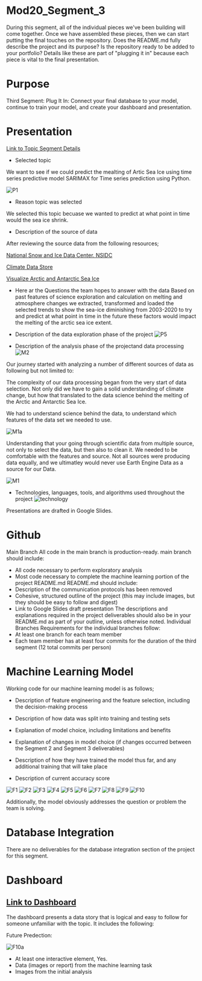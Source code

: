 # Mod20_Segment_3
During this segment, all of the individual pieces we've been building will come together. Once we have assembled these pieces, then we can start putting the final touches on the repository. Does the README.md fully describe the project and its purpose? Is the repository ready to be added to your portfolio? Details like these are part of "plugging it in" because each piece is vital to the final presentation.

# Purpose

Third Segment: Plug It In: Connect your final database to your model, continue to train your model, and create your dashboard and presentation.

# Presentation 

[Link to Topic Segment Details](https://github.com/ALIYA2Group)

* Selected topic

We want to see if we could predict the mealting of Artic Sea Ice using time series predictive model SARIMAX for Time series prediction using Python.

![P1](https://github.com/ALIYA2Group/Mod20_Segment_3/blob/main/Pictures/P1.PNG)

* Reason topic was selected

We selected this topic becuase we wanted to predict at what point in time would the sea ice shrink.

* Description of the source of data

After reviewing the source data from the following resources; 

[National Snow and Ice Data Center. NSIDC](http://nsidc.org/data/google_earth)

[Climate Data Store](https://cds.climate.copernicus.eu/user/119111)

[Visualize Arctic and Antarctic Sea Ice](https://livingatlas.arcgis.com/sea-ice/)

* Here ar the Questions the team hopes to answer with the data
Based on past features of science exploration and calculation on melting and atmosphere changes we extracted, transformed and loaded the selected trends to show the sea-ice diminishing from 2003-2020 to try and predict at what point in time in the future these factors would impact the melting of the arctic sea ice extent.
* Description of the data exploration phase of the project
![P5](https://github.com/ALIYA2Group/Mod20_Segment_3/blob/main/Pictures/P5.PNG)

* Description of the analysis phase of the projectand data processing
![M2](https://github.com/ALIYA2Group/Mod20_Segment_3/blob/main/Pictures/M2.PNG)

Our journey started with analyzing a number of different sources of data as following but not limited to:

The complexity of our data processing began from the very start of data selection. Not only did we have to gain a solid understanding of climate change, but how that translated to the data science behind the melting of the Arctic and Antarctic Sea Ice. 

We had to understand science behind the data, to understand which features of the data set we needed to use.

![M1a](https://github.com/ALIYA2Group/Mod20_Segment_3/blob/main/Pictures/M1a.PNG)

Understanding that your going through scientific data from multiple source, not only to select the data, but then also to clean it. We needed to be comfortable with the features and source. Not all sources were producing data equally, and we ultimatley would never use Earth Engine Data as a source for our Data.

![M1](https://github.com/ALIYA2Group/Mod20_Segment_3/blob/main/Pictures/M1.PNG)

* Technologies, languages, tools, and algorithms used throughout the project
![technology](https://github.com/ALIYA2Group/Mod20_Segment_3/blob/main/Pictures/technology.PNG)

Presentations are drafted in Google Slides.

# Github 
Main Branch
All code in the main branch is production-ready.
main branch should include:
* All code necessary to perform exploratory analysis
* Most code necessary to complete the machine learning portion of the project
README.md
README.md should include:
* Description of the communication protocols has been removed
* Cohesive, structured outline of the project (this may include images, but they should be easy to follow and digest)
* Link to Google Slides draft presentation
The descriptions and explanations required in the project deliverables should also be in your README.md as part of your outline, unless otherwise noted.
Individual Branches
Requirements for the individual branches follow:
* At least one branch for each team member
* Each team member has at least four commits for the duration of the third segment (12 total commits per person)

# Machine Learning Model

Working code for our machine learning model is as follows;

* Description of feature engineering and the feature selection, including the decision-making process

* Description of how data was split into training and testing sets

* Explanation of model choice, including limitations and benefits

* Explanation of changes in model choice (if changes occurred between the Segment 2 and Segment 3 deliverables)

* Description of how they have trained the model thus far, and any additional training that will take place

* Description of current accuracy score

![F1](https://github.com/ALIYA2Group/Mod20_Segment_3/blob/main/Pictures/F1.PNG)
![F2](https://github.com/ALIYA2Group/Mod20_Segment_3/blob/main/Pictures/F2.PNG)
![F3](https://github.com/ALIYA2Group/Mod20_Segment_3/blob/main/Pictures/F3.PNG)
![F4](https://github.com/ALIYA2Group/Mod20_Segment_3/blob/main/Pictures/F4.PNG)
![F5](https://github.com/ALIYA2Group/Mod20_Segment_3/blob/main/Pictures/F5.PNG)
![F6](https://github.com/ALIYA2Group/Mod20_Segment_3/blob/main/Pictures/F6.PNG)
![F7](https://github.com/ALIYA2Group/Mod20_Segment_3/blob/main/Pictures/F7.PNG)
![F8](https://github.com/ALIYA2Group/Mod20_Segment_3/blob/main/Pictures/F8.PNG)
![F9](https://github.com/ALIYA2Group/Mod20_Segment_3/blob/main/Pictures/F9.PNG)
![F10](https://github.com/ALIYA2Group/Mod20_Segment_3/blob/main/Pictures/F10.PNG)

Additionally, the model obviously addresses the question or problem the team is solving.


# Database Integration 

There are no deliverables for the database integration section of the project for this segment.

# Dashboard

## [Link to Dashboard](https://aliya2group.github.io/Mod20_Segment_3/)

The dashboard presents a data story that is logical and easy to follow for someone unfamiliar with the topic. It includes the following:

Future Predection:

![F10a](https://github.com/ALIYA2Group/Mod20_Segment_3/blob/main/Pictures/F10a.PNG)

* At least one interactive element, Yes.
* Data (images or report) from the machine learning task
* Images from the initial analysis 



